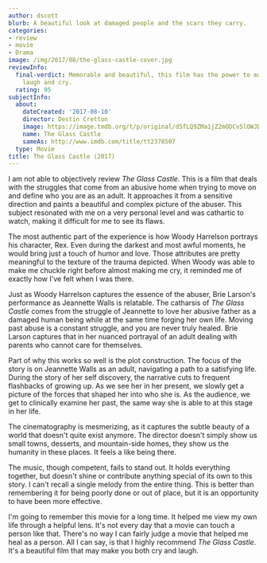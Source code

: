 ```yaml
---
author: dscott
blurb: A beautiful look at damaged people and the scars they carry.
categories:
- review
- movie
- Drama
image: /img/2017/08/the-glass-castle-cover.jpg
reviewInfo:
  final-verdict: Memorable and beautiful, this film has the power to make you both
    laugh and cry.
  rating: 95
subjectInfo:
  about:
    dateCreated: '2017-08-10'
    director: Destin Cretton
    image: https://image.tmdb.org/t/p/original/d5fLQ9ZMa1jZ2mODCv5lOWJDugX.jpg
    name: The Glass Castle
    sameAs: http://www.imdb.com/title/tt2378507
  type: Movie
title: The Glass Castle (2017)
---
```


I am not able to objectively review *The Glass Castle*.  This is a film that deals with the struggles that come from an abusive home when trying to move on and define who you are as an adult. It approaches it from a sensitive direction and paints a beautiful and complex picture of the abuser. This subject resonated with me on a very personal level and was cathartic to watch, making it difficult for me to see its flaws.

The most authentic part of the experience is how Woody Harrelson portrays his character, Rex. Even during the darkest and most awful moments, he would bring just a touch of humor and love. Those attributes are pretty meaningful to the texture of the trauma depicted. When Woody was able to make me chuckle right before almost making me cry, it reminded me of exactly how I've felt when I was there.

Just as Woody Harrelson captures the essence of the abuser, Brie Larson's performance as Jeannette Walls is relatable. The catharsis of *The Glass Castle* comes from the struggle of Jeannette to love her abusive father as a damaged human being while at the same time forging her own life. Moving past abuse is a constant struggle, and you are never truly healed. Brie Larson captures that in her nuanced portrayal of an adult dealing with parents who cannot care for themselves.

Part of why this works so well is the plot construction. The focus of the story is on Jeannette Walls as an adult, navigating a path to a satisfying life. During the story of her self discovery, the narrative cuts to frequent flashbacks of growing up. As we see her in her present, we slowly get a picture of the forces that shaped her into who she is. As the audience, we get to clinically examine her past, the same way she is able to at this stage in her life. 

The cinematography is mesmerizing, as it captures the subtle beauty of a world that doesn't quite exist anymore. The director doesn't simply show us small towns, desserts, and mountain-side homes, they show us the humanity in these places. It feels a like being there.

The music, though competent, fails to stand out. It holds everything together, but doesn't shine or contribute anything special of its own to this story. I can't recall a single melody from the entire thing. This is better than remembering it for being poorly done or out of place, but it is an opportunity to have been more effective. 

I'm going to remember this movie for a long time. It helped me view my own life through a helpful lens. It's not every day that a movie can touch a person like that. There's no way I can fairly judge a movie that helped me heal as a person. All I can say, is that I highly recommend *The Glass Castle*. It's a beautiful film that may make you both cry and laugh.